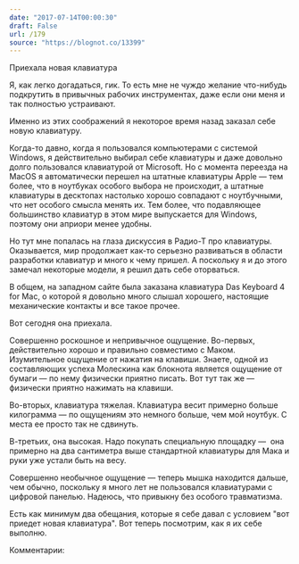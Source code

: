 ```yaml
---
date: "2017-07-14T00:00:30"
draft: False
url: /179
source: "https://blognot.co/13399"
---
```


[‌](https://blognot.co/wp-content/uploads/2017/07/IMG_0469.jpg)Приехала новая клавиатура

Я, как легко догадаться, гик. То есть мне не чуждо желание что-нибудь подкрутить в привычных рабочих инструментах, даже если они меня и так полностью устраивают.

Именно из этих соображений я некоторое время назад заказал себе новую клавиатуру.

Когда-то давно, когда я пользовался компьютерами с системой Windows, я действительно выбирал себе клавиатуры и даже довольно долго пользовался клавиатурой от Microsoft. Но с момента переезда на MacOS я автоматически перешел на штатные клавиатуры Apple — тем более, что в ноутбуках особого выбора не происходит, а штатные клавиатуры в десктопах настолько хорошо совпадают с ноутбучными, что нет особого смысла менять их. Тем более, что подавляющее большинство клавиатур в этом мире выпускается для Windows, поэтому они априори менее удобны.

Но тут мне попалась на глаза дискуссия в Радио-Т про клавиатуры. Оказывается, мир продолжает как-то серьезно развиваться в области разработки клавиатур и много к чему пришел. А поскольку я и до этого замечал некоторые модели, я решил дать себе оторваться.

В общем, на западном сайте была заказана клавиатура Das Keyboard 4 for Mac, о которой я довольно много слышал хорошего, настоящие механические контакты и все такое прочее.

Вот сегодня она приехала.



Совершенно роскошное и непривычное ощущение. Во-первых, действительно хорошо и правильно совместимо с Маком. Изумительное ощущение от нажатия на клавиши. Знаете, одной из составляющих успеха Молескина как блокнота является ощущение от бумаги — по нему физически приятно писать. Вот тут так же — физически приятно нажимать на клавиши.

Во-вторых, клавиатура тяжелая. Клавиатура весит примерно больше килограмма — по ощущениям это немного больше, чем мой ноутбук. С места ее просто так не сдвинуть.

В-третьих, она высокая. Надо покупать специальную площадку —  она примерно на два сантиметра выше стандартной клавиатуры для Мака и руки уже устали быть на весу.

Совершенно необычное ощущение — теперь мышка находится дальше, чем обычно, поскольку я много лет не пользовался клавиатурами с цифровой панелью. Надеюсь, что привыкну без особого травматизма.

Есть как минимум два обещания, которые я себе давал с условием "вот приедет новая клавиатура". Вот теперь посмотрим, как я их себе выполню.

Комментарии:
